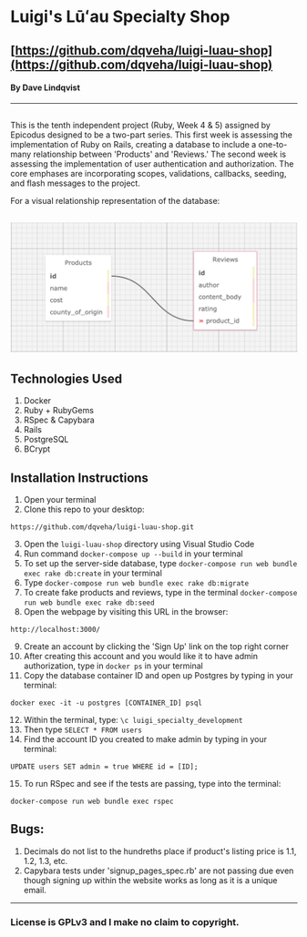 # Luigi's Lūʻau Specialty Shop

## [https://github.com/dqveha/luigi-luau-shop](https://github.com/dqveha/luigi-luau-shop)

#### By Dave Lindqvist

---

##

This is the tenth independent project (Ruby, Week 4 & 5) assigned by Epicodus designed to be a two-part series. This first week is assessing the implementation of Ruby on Rails, creating a database to include a one-to-many relationship between 'Products' and 'Reviews.' The second week is assessing the implementation of user authentication and authorization. The core emphases are incorporating scopes, validations, callbacks, seeding, and flash messages to the project.

For a visual relationship representation of the database:

## ![luigi_specialty_database](https://github.com/dqveha/luigi-luau-shop/blob/main/database-visual.png?raw=true)

## Technologies Used

1. Docker
2. Ruby + RubyGems
3. RSpec & Capybara
4. Rails
5. PostgreSQL
6. BCrypt

## Installation Instructions

1. Open your terminal
2. Clone this repo to your desktop:

```
https://github.com/dqveha/luigi-luau-shop.git
```

3. Open the `luigi-luau-shop` directory using Visual Studio Code
4. Run command `docker-compose up --build` in your terminal
5. To set up the server-side database, type `docker-compose run web bundle exec rake db:create` in your terminal
6. Type `docker-compose run web bundle exec rake db:migrate`
7. To create fake products and reviews, type in the terminal `docker-compose run web bundle exec rake db:seed`
8. Open the webpage by visiting this URL in the browser:

```
http://localhost:3000/
```

9. Create an account by clicking the 'Sign Up' link on the top right corner
10. After creating this account and you would like it to have admin authorization, type in `docker ps` in your terminal
11. Copy the database container ID and open up Postgres by typing in your terminal:

```
docker exec -it -u postgres [CONTAINER_ID] psql
```

12. Within the terminal, type: `\c luigi_specialty_development`
13. Then type `SELECT * FROM users`
14. Find the account ID you created to make admin by typing in your terminal:

```
UPDATE users SET admin = true WHERE id = [ID];
```

15. To run RSpec and see if the tests are passing, type into the terminal:

```
docker-compose run web bundle exec rspec
```

## Bugs:

1. Decimals do not list to the hundreths place if product's listing price is 1.1, 1.2, 1.3, etc.
2. Capybara tests under 'signup_pages_spec.rb' are not passing due even though signing up within the website works as long as it is a unique email.

---

### License is GPLv3 and I make no claim to copyright.
